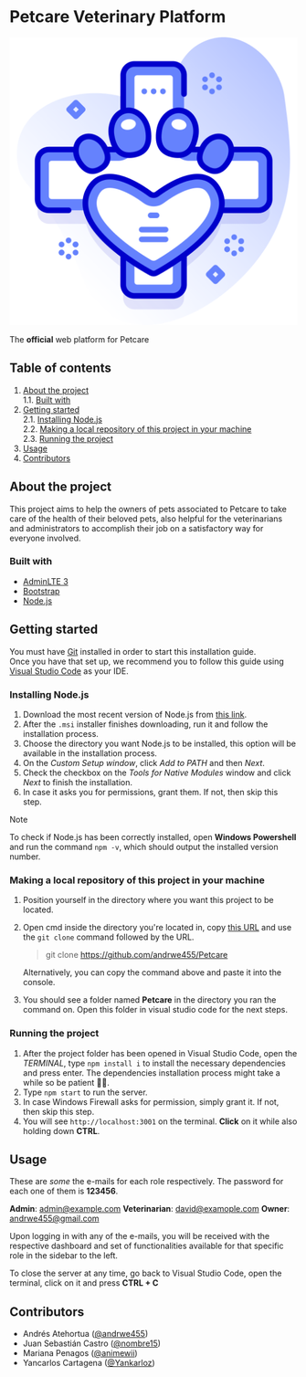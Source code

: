 # Petcare Veterinary Platform

![logo](frontend/images/slider-img.png)

The **official** web platform for Petcare

## Table of contents

1. [About the project](#about-the-project)  
   1.1. [Built with](#built-with)
2. [Getting started](#getting-started)  
  2.1. [Installing Node.js](#installing-nodejs)  
  2.2. [Making a local repository of this project in your machine](#making-a-local-repository-of-this-project-in-your-machine)  
  2.3. [Running the project](#running-the-project)
3. [Usage](#usage)
4. [Contributors](#contributors)

## About the project

This project aims to help the owners of pets associated to Petcare to take care of the health of their beloved pets, also helpful for the veterinarians and administrators to accomplish their job on a satisfactory way for everyone involved.

### Built with
* [AdminLTE 3](https://adminlte.io/themes/v3/)
* [Bootstrap](https://getbootstrap.com/) 
* [Node.js](https://nodejs.org/en)

## Getting started

You must have [Git](https://git-scm.com/book/en/v2/Getting-Started-Installing-Git) installed in order to start this installation guide.  
Once you have that set up, we recommend you to follow this guide using [Visual Studio Code](https://code.visualstudio.com/) as your IDE.

### Installing Node.js 
1. Download the most recent version of Node.js from [this link](https://nodejs.org/en/download/prebuilt-installer).
2. After the `.msi` installer finishes downloading, run it and follow the installation process.
3. Choose the directory you want Node.js to be installed, this option will be available in the installation process.
4. On the *Custom Setup window*, click *Add to PATH* and then *Next*.
5. Check the checkbox on the *Tools for Native Modules* window and click *Next* to finish the installation.
6. In case it asks you for permissions, grant them. If not, then skip this step.

>[!NOTE]  
>To check if Node.js has been correctly installed, open **Windows Powershell** and run the command `npm -v`, which should output the installed version number.

### Making a local repository of this project in your machine
1. Position yourself in the directory where you want this project to be located.
2. Open cmd inside the directory you're located in, copy [this URL](https://github.com/andrwe455/Petcare) and use the `git clone` command followed by the URL.   
    > git clone https://github.com/andrwe455/Petcare 

    Alternatively, you can copy the command above and paste it into the console. 
3. You should see a folder named **Petcare** in the directory you ran the command on. Open this folder in visual studio code for the next steps.

### Running the project
1. After the project folder has been opened in Visual Studio Code, open the *TERMINAL*, type `npm install i` to install the necessary dependencies and press enter. The dependencies installation process might take a while so be patient 🧘‍♂️.
2. Type `npm start` to run the server.
3. In case Windows Firewall asks for permission, simply grant it. If not, then skip this step. 
4. You will see `http://localhost:3001` on the terminal. **Click** on it while also holding down **CTRL**.

## Usage
These are *some* the e-mails for each role respectively. The password for each one of them is **123456**.

**Admin**: admin@example.com
**Veterinarian**: david@examople.com
**Owner**: andrwe455@gmail.com

Upon logging in with any of the e-mails, you will be received with the respective dashboard and set of functionalities available for that specific role in the sidebar to the left.

To close the server at any time, go back to Visual Studio Code, open the terminal, click on it and press **CTRL + C**

## Contributors
- Andrés Atehortua ([@andrwe455](https://github.com/andrwe455))
- Juan Sebastián Castro ([@nombre15](https://github.com/nombre15))
- Mariana Penagos ([@animewii](https://github.com/animewii))
- Yancarlos Cartagena ([@Yankarloz](https://github.com/Yankarloz))
